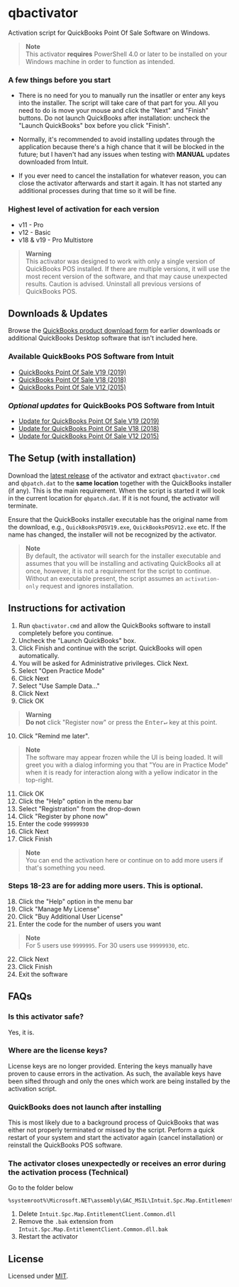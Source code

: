 # qbactivator

Activation script for QuickBooks Point Of Sale Software on Windows.

> **Note**  
This activator **requires** PowerShell 4.0 or later to be installed on your Windows machine in order to function as intended.

### A few things before you start

- There is no need for you to manually run the insatller or enter any keys into the installer. The script will take care of that part for you. All you need to do is move your mouse and click the "Next" and "Finish" buttons. Do not launch QuickBooks after installation: uncheck the "Launch QuickBooks" box before you click "Finish".

- Normally, it's recommended to avoid installing updates through the application because there's a high chance that it will be blocked in the future; but I haven't had any issues when testing with **MANUAL** updates downloaded from Intuit.

- If you ever need to cancel the installation for whatever reason, you can close the activator afterwards and start it again. It has not started any additional processes during that time so it will be fine.

### Highest level of activation for each version
- v11 - Pro
- v12 - Basic
- v18 & v19 - Pro Multistore

> **Warning**  
> This activator was designed to work with only a single version of QuickBooks POS installed. If there are multiple versions, it will use the most recent version of the software, and that may cause unexpected results. Caution is advised. Uninstall all previous versions of QuickBooks POS.

## Downloads & Updates

Browse the [QuickBooks product download form](https://downloads.quickbooks.com/app/qbdt/products) for earlier downloads or additional QuickBooks Desktop software that isn't included here.

### Available QuickBooks POS Software from Intuit

- [QuickBooks Point Of Sale V19 (2019)](https://dlm2.download.intuit.com/akdlm/SBD/QuickBooks/2019/Latest/QuickBooksPOSV19.exe)
- [QuickBooks Point Of Sale V18 (2018)](https://dlm2.download.intuit.com/akdlm/SBD/QuickBooks/2018/Latest/QuickBooksPOSV18.exe)
- [QuickBooks Point Of Sale V12 (2015)](https://dlm2.download.intuit.com/akdlm/SBD/QuickBooks/2015/Latest/QuickBooksPOSV12.exe)

### *Optional updates* for QuickBooks POS Software from Intuit

- [Update for QuickBooks Point Of Sale V19 (2019)](https://qbpos.intuit.com/POS19.0/WebQBPOSPatch_V19R5.exe)
- [Update for QuickBooks Point Of Sale V18 (2018)](https://qbpos.intuit.com/POS18.0/WebQBPOSPatch_V18R14.exe)
- [Update for QuickBooks Point Of Sale V12 (2015)](https://qbpos.intuit.com/POS12.0/WebQBPOSPatch_V12R21.exe)

## The Setup (with installation)

Download the [latest release](https://github.com/neuralpain/qbactivator/releases/download/v0.17.0/qbactivator-0.17.0.zip) of the activator and extract `qbactivator.cmd` and `qbpatch.dat` to the **same location** together with the QuickBooks installer (if any). This is the main requirement. When the script is started it will look in the current location for `qbpatch.dat`. If it is not found, the activator will terminate.

Ensure that the QuickBooks installer executable has the original name from the download, e.g., `QuickBooksPOSV19.exe`, `QuickBooksPOSV12.exe` etc. If the name has changed, the installer will not be recognized by the activator.

> **Note**  
> By default, the activator will search for the installer executable and assumes that you will be installing and activating QuickBooks all at once, however, it is not a requirement for the script to continue. Without an executable present, the script assumes an `activation-only` request and ignores installation.

## Instructions for activation

1. Run `qbactivator.cmd` and allow the QuickBooks software to install completely before you continue.
2. Uncheck the "Launch QuickBooks" box. 
3. Click Finish and continue with the script. QuickBooks will open automatically.
4. You will be asked for Administrative privileges. Click Next.
5. Select "Open Practice Mode"
6. Click Next
7. Select "Use Sample Data..."
8. Click Next
9. Click OK

> **Warning**  
> **Do not** click "Register now" or press the <kbd>Enter↵</kbd> key at this point.

10. Click "Remind me later".

> **Note**  
> The software may appear frozen while the UI is being loaded. It will greet you with a dialog informing you that "You are in Practice Mode" when it is ready for interaction along with a yellow indicator in the top-right.

11. Click OK
12. Click the "Help" option in the menu bar
13. Select "Registration" from the drop-down
14. Click "Register by phone now"
15. Enter the code `99999930`
16. Click Next
17. Click Finish

> **Note**  
> You can end the activation here or continue on to add more users if that's something you need.

### Steps 18-23 are for adding more users. This is optional.

18. Click the "Help" option in the menu bar
19. Click "Manage My License"
20. Click "Buy Additional User License"
21. Enter the code for the number of users you want

> **Note**  
> For 5 users use `9999995`. For 30 users use `99999930`, etc.

22. Click Next
23. Click Finish
24. Exit the software

## FAQs

### Is this activator safe?

Yes, it is. 

### Where are the license keys?

License keys are no longer provided. Entering the keys manually have proven to cause errors in the activation. As such, the available keys have been sifted through and only the ones which work are being installed by the activation script.

### QuickBooks does not launch after installing

This is most likely due to a background process of QuickBooks that was either not properly terminated or missed by the script. Perform a quick restart of your system and start the activator again (cancel installation) or reinstall the QuickBooks POS software.

### The activator closes unexpectedly or receives an error during the activation process (Technical)

Go to the folder below

   ```
   %systemroot%\Microsoft.NET\assembly\GAC_MSIL\Intuit.Spc.Map.EntitlementClient.Common\v4.0_8.0.0.0__5dc4fe72edbcacf5
   ```

   1. Delete `Intuit.Spc.Map.EntitlementClient.Common.dll`
   2. Remove the `.bak` extension from `Intuit.Spc.Map.EntitlementClient.Common.dll.bak`
   3. Restart the activator

## License

Licensed under [MIT](./LICENSE).
